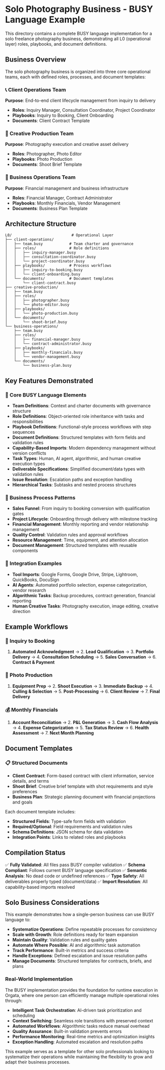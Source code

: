 # Solo Photography Business - BUSY Language Example

This directory contains a complete BUSY language implementation for a solo freelance photography business, demonstrating all L0 (operational layer) roles, playbooks, and document definitions.

## Business Overview

The solo photography business is organized into three core operational teams, each with defined roles, processes, and document templates:

### 📞 Client Operations Team
**Purpose**: End-to-end client lifecycle management from inquiry to delivery
- **Roles**: Inquiry Manager, Consultation Coordinator, Project Coordinator
- **Playbooks**: Inquiry to Booking, Client Onboarding
- **Documents**: Client Contract Template

### 📸 Creative Production Team  
**Purpose**: Photography execution and creative asset delivery
- **Roles**: Photographer, Photo Editor
- **Playbooks**: Photo Production
- **Documents**: Shoot Brief Template

### 💼 Business Operations Team
**Purpose**: Financial management and business infrastructure
- **Roles**: Financial Manager, Contract Administrator
- **Playbooks**: Monthly Financials, Vendor Management
- **Documents**: Business Plan Template

## Architecture Structure

```
L0/                           # Operational Layer
├── client-operations/
│   ├── team.busy            # Team charter and governance
│   ├── roles/               # Role definitions
│   │   ├── inquiry-manager.busy
│   │   ├── consultation-coordinator.busy
│   │   └── project-coordinator.busy
│   ├── playbooks/           # Process workflows
│   │   ├── inquiry-to-booking.busy
│   │   └── client-onboarding.busy
│   └── documents/           # Document templates
│       └── client-contract.busy
├── creative-production/
│   ├── team.busy
│   ├── roles/
│   │   ├── photographer.busy
│   │   └── photo-editor.busy
│   ├── playbooks/
│   │   └── photo-production.busy
│   └── documents/
│       └── shoot-brief.busy
└── business-operations/
    ├── team.busy
    ├── roles/
    │   ├── financial-manager.busy
    │   └── contract-administrator.busy
    ├── playbooks/
    │   ├── monthly-financials.busy
    │   └── vendor-management.busy
    └── documents/
        └── business-plan.busy
```

## Key Features Demonstrated

### 🔧 Core BUSY Language Elements
- **Team Definitions**: Context and charter documents with governance structure
- **Role Definitions**: Object-oriented role inheritance with tasks and responsibilities
- **Playbook Definitions**: Functional-style process workflows with step sequences
- **Document Definitions**: Structured templates with form fields and validation rules
- **Capability-Based Imports**: Modern dependency management without version conflicts
- **Task Types**: Human, AI agent, algorithmic, and human creative execution types
- **Deliverable Specifications**: Simplified document/data types with validation rules
- **Issue Resolution**: Escalation paths and exception handling
- **Hierarchical Tasks**: Subtasks and nested process structures

### 🎯 Business Process Patterns
- **Sales Funnel**: From inquiry to booking conversion with qualification gates
- **Project Lifecycle**: Onboarding through delivery with milestone tracking
- **Financial Management**: Monthly reporting and vendor relationship management
- **Quality Control**: Validation rules and approval workflows
- **Resource Management**: Time, equipment, and attention allocation
- **Document Management**: Structured templates with reusable components

### 🤖 Integration Examples
- **Tool Imports**: Google Forms, Google Drive, Stripe, Lightroom, QuickBooks, DocuSign
- **AI Agents**: Automated portfolio selection, expense categorization, vendor research
- **Algorithmic Tasks**: Backup procedures, contract generation, financial reporting
- **Human Creative Tasks**: Photography execution, image editing, creative direction

## Example Workflows

### 📩 Inquiry to Booking
1. **Automated Acknowledgment** → 2. **Lead Qualification** → 3. **Portfolio Delivery** → 4. **Consultation Scheduling** → 5. **Sales Conversation** → 6. **Contract & Payment**

### 🎨 Photo Production  
1. **Equipment Prep** → 2. **Shoot Execution** → 3. **Immediate Backup** → 4. **Culling & Selection** → 5. **Post-Processing** → 6. **Client Review** → 7. **Final Delivery**

### 💰 Monthly Financials
1. **Account Reconciliation** → 2. **P&L Generation** → 3. **Cash Flow Analysis** → 4. **Expense Categorization** → 5. **Tax Status Review** → 6. **Health Assessment** → 7. **Next Month Planning**

## Document Templates

### 📋 Structured Documents
- **Client Contract**: Form-based contract with client information, service details, and terms
- **Shoot Brief**: Creative brief template with shot requirements and style preferences
- **Business Plan**: Strategic planning document with financial projections and goals

Each document template includes:
- **Structured Fields**: Type-safe form fields with validation
- **Required/Optional**: Field requirements and validation rules
- **Schema Definitions**: JSON schema for data validation
- **Integration Points**: Links to related roles and playbooks

## Compilation Status

✅ **Fully Validated**: All files pass BUSY compiler validation
✅ **Schema Compliant**: Follows current BUSY language specification
✅ **Semantic Analysis**: No dead code or undefined references
✅ **Type Safety**: All deliverables properly typed (document/data)
✅ **Import Resolution**: All capability-based imports resolved

## Solo Business Considerations

This example demonstrates how a single-person business can use BUSY language to:

- **Systematize Operations**: Define repeatable processes for consistency
- **Scale with Growth**: Role definitions ready for team expansion
- **Maintain Quality**: Validation rules and quality gates
- **Automate Where Possible**: AI and algorithmic task automation
- **Track Performance**: Built-in metrics and success criteria
- **Handle Exceptions**: Defined escalation and issue resolution paths
- **Manage Documents**: Structured templates for contracts, briefs, and plans

### Real-World Implementation

The BUSY implementation provides the foundation for runtime execution in Orgata, where one person can efficiently manage multiple operational roles through:

- **Intelligent Task Orchestration**: AI-driven task prioritization and scheduling
- **Context Switching**: Seamless role transitions with preserved context
- **Automated Workflows**: Algorithmic tasks reduce manual overhead
- **Quality Assurance**: Built-in validation prevents errors
- **Performance Monitoring**: Real-time metrics and optimization insights
- **Exception Handling**: Automated escalation and resolution paths

This example serves as a template for other solo professionals looking to systematize their operations while maintaining the flexibility to grow and adapt their business processes.